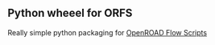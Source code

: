 Python wheeel for ORFS
----------------------

Really simple python packaging for [OpenROAD Flow Scripts](https://github.com/The-OpenROAD-Project/OpenROAD-flow-scripts)
